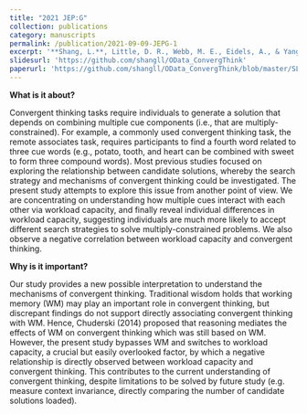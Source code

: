 ```yaml
---
title: "2021 JEP:G"
collection: publications
category: manuscripts
permalink: /publication/2021-09-09-JEPG-1
excerpt: '**Shang, L.**, Little, D. R., Webb, M. E., Eidels, A., & Yang, C.-T.\* (2021). The workload capacity of semantic search in convergent thinking. *Journal of Experimental Psychology: General, 150*(11), 2230-2245. [https://doi.org/10.1037/xge0001045](https://doi.org/10.1037/xge0001045)'
slidesurl: 'https://github.com/shangll/OData_ConvergThink'
paperurl: 'https://github.com/shangll/OData_ConvergThink/blob/master/SL_2021_JEPG_WLC.pdf'
---
```


**What is it about?**

Convergent thinking tasks require individuals to generate a solution that depends on combining multiple cue components (i.e., that are multiply-constrained). For example, a commonly used convergent thinking task, the remote associates task, requires participants to find a fourth word related to three cue words (e.g., potato, tooth, and heart can be combined with sweet to form three compound words). Most previous studies focused on exploring the relationship between candidate solutions, whereby the search strategy and mechanisms of convergent thinking could be investigated. The present study attempts to explore this issue from another point of view. We are concentrating on understanding how multiple cues interact with each other via workload capacity, and finally reveal individual differences in workload capacity, suggesting individuals are much more likely to accept different search strategies to solve multiply-constrained problems. We also observe a negative correlation between workload capacity and convergent thinking.

**Why is it important?**

Our study provides a new possible interpretation to understand the mechanisms of convergent thinking. Traditional wisdom holds that working memory (WM) may play an important role in convergent thinking, but discrepant findings do not support directly associating convergent thinking with WM. Hence, Chuderski (2014) proposed that reasoning mediates the effects of WM on convergent thinking which was still based on WM. However, the present study bypasses WM and switches to workload capacity, a crucial but easily overlooked factor, by which a negative relationship is directly observed between workload capacity and convergent thinking. This contributes to the current understanding of convergent thinking, despite limitations to be solved by future study (e.g. measure context invariance, directly comparing the number of candidate solutions loaded).
